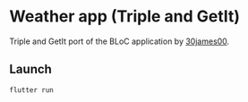 # Weather app (Triple and GetIt)

Triple and GetIt port of the BLoC application by [30james00](https://github.com/30james00).

## Launch

```flutter run```